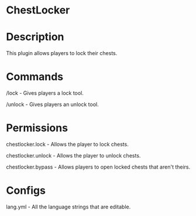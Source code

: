 # ChestLocker

# Description
This plugin allows players to lock their chests.

# Commands
/lock - Gives players a lock tool.

/unlock - Gives players an unlock tool.

# Permissions
chestlocker.lock - Allows the player to lock chests.

chestlocker.unlock - Allows the player to unlock chests.

chestlocker.bypass - Allows players to open locked chests that aren't theirs.

# Configs
lang.yml - All the language strings that are editable.
